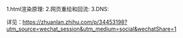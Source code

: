 1.html渲染原理:
2.网页重绘和回流:
3.DNS:

详见：https://zhuanlan.zhihu.com/p/34453198?utm_source=wechat_session&utm_medium=social&wechatShare=1
